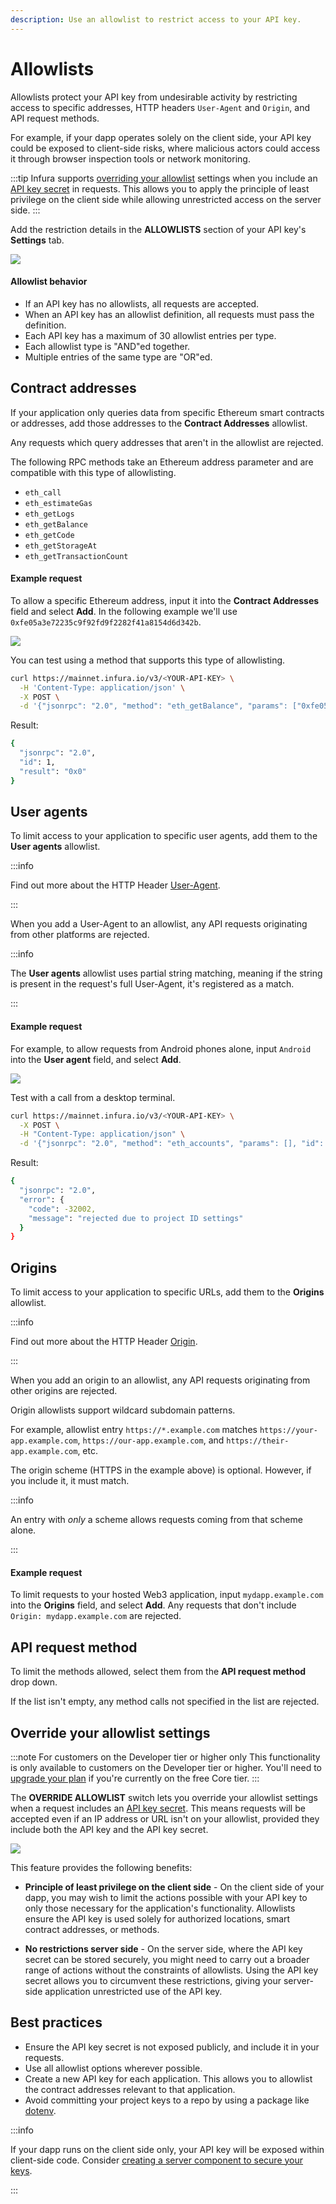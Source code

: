 ```yaml
---
description: Use an allowlist to restrict access to your API key.
---
```


# Allowlists

Allowlists protect your API key from undesirable activity by restricting access to specific
addresses, HTTP headers `User-Agent` and `Origin`, and API request methods.

For example, if your dapp operates solely on the client side, your API key could be exposed to client-side
risks, where malicious actors could access it through browser inspection tools or network monitoring.

:::tip
Infura supports [overriding your allowlist](#override-your-allowlist-settings) settings
when you include an [API key secret](api-key-secret.md) in requests. This allows you to apply the principle of
least privilege on the client side while allowing unrestricted access on the server side.
:::

Add the restriction details in the **ALLOWLISTS** section of your API key's **Settings** tab.

<div class="left-align-container">
  <div class="img-medium">
    <img
      src={require("../../../images/allowlist.png").default}
    />
  </div>
</div>

#### Allowlist behavior

- If an API key has no allowlists, all requests are accepted.
- When an API key has an allowlist definition, all requests must pass the definition.
- Each API key has a maximum of 30 allowlist entries per type.
- Each allowlist type is "AND"ed together.
- Multiple entries of the same type are "OR"ed.

## Contract addresses

If your application only queries data from specific Ethereum smart contracts or addresses, add those
addresses to the **Contract Addresses** allowlist.

Any requests which query addresses that aren't in the allowlist are rejected.

The following RPC methods take an Ethereum address parameter and are compatible with this type of allowlisting.

- `eth_call`
- `eth_estimateGas`
- `eth_getLogs`
- `eth_getBalance`
- `eth_getCode`
- `eth_getStorageAt`
- `eth_getTransactionCount`

#### Example request

To allow a specific Ethereum address, input it into the **Contract Addresses** field and select **Add**.
In the following example we'll use `0xfe05a3e72235c9f92fd9f2282f41a8154d6d342b`.

<div class="left-align-container">
  <div class="img-medium">
    <img
      src={require("../../../images/address-allowlist.png").default}
    />
  </div>
</div>

You can test using a method that supports this type of allowlisting.

```bash
curl https://mainnet.infura.io/v3/<YOUR-API-KEY> \
  -H 'Content-Type: application/json' \
  -X POST \
  -d '{"jsonrpc": "2.0", "method": "eth_getBalance", "params": ["0xfe05a3e72235c9f92fd9f2282f41a8154d6d342b", "latest"], "id": 1}'
```

Result:

```bash
{
  "jsonrpc": "2.0",
  "id": 1,
  "result": "0x0"
}
```

## User agents

To limit access to your application to specific user agents, add them to the **User agents** allowlist.

:::info

Find out more about the HTTP Header [User-Agent](https://developer.mozilla.org/en-US/docs/Web/HTTP/Headers/User-Agent).

:::

When you add a User-Agent to an allowlist, any API requests originating from other platforms are rejected.

:::info

The **User agents** allowlist uses partial string matching, meaning if the string is present in the
request's full User-Agent, it's registered as a match.

:::

#### Example request

For example, to allow requests from Android phones alone, input `Android` into
the **User agent** field, and select **Add**.

<div class="left-align-container">
  <div class="img-medium">
    <img
      src={require("../../../images/user-agents.png").default}
    />
  </div>
</div>

Test with a call from a desktop terminal.

```bash
curl https://mainnet.infura.io/v3/<YOUR-API-KEY> \
  -X POST \
  -H "Content-Type: application/json" \
  -d '{"jsonrpc": "2.0", "method": "eth_accounts", "params": [], "id": 1}'
```

Result:

```bash
{
  "jsonrpc": "2.0",
  "error": {
    "code": -32002,
    "message": "rejected due to project ID settings"
  }
}
```

## Origins

To limit access to your application to specific URLs, add them to the **Origins** allowlist.

:::info

Find out more about the HTTP Header [Origin](https://developer.mozilla.org/en-US/docs/Web/HTTP/Headers/Origin).

:::

When you add an origin to an allowlist, any API requests originating from other origins are rejected.

Origin allowlists support wildcard subdomain patterns.

For example, allowlist entry `https://*.example.com` matches `https://your-app.example.com`,
`https://our-app.example.com`, and `https://their-app.example.com`, etc.

The origin scheme (HTTPS in the example above) is optional. However, if you include it, it must match.

:::info

An entry with _only_ a scheme allows requests coming from that scheme alone.

:::

#### Example request

To limit requests to your hosted Web3 application, input `mydapp.example.com` into the **Origins**
field, and select **Add**. Any requests that don't include `Origin: mydapp.example.com` are rejected.

## API request method

To limit the methods allowed, select them from the **API request method** drop down.

If the list isn't empty, any method calls not specified in the list are rejected.

## Override your allowlist settings

:::note For customers on the Developer tier or higher only
This functionality is only available to customers on the Developer tier or higher. You'll need to
[upgrade your plan](../upgrade-your-plan.md) if you're currently on the free Core tier.
:::

The **OVERRIDE ALLOWLIST** switch lets you override your allowlist settings when a request includes an
[API key secret](api-key-secret.md). This means requests will be accepted even if an IP address or
URL isn't on your allowlist, provided they include both the API key and the API key secret.

<div class="left-align-container">
  <div class="img-medium">
    <img
      src={require("../../../images/allowlist-toggle.png").default}
    />
  </div>
</div>

This feature provides the following benefits:

- **Principle of least privilege on the client side** - On the client side of your dapp, you may wish
  to limit the actions possible with your API key to only those necessary for the application's
  functionality. Allowlists ensure the API key is used solely for authorized locations, smart contract
  addresses, or methods.

- **No restrictions server side** - On the server side, where the API key secret can be stored
  securely, you might need to carry out a broader range of actions without the constraints of
  allowlists. Using the API key secret allows you to circumvent these restrictions, giving your
  server-side application unrestricted use of the API key.

## Best practices

- Ensure the API key secret is not exposed publicly, and include it in your requests.
- Use all allowlist options wherever possible.
- Create a new API key for each application. This allows you to allowlist the contract addresses relevant to that application.
- Avoid committing your project keys to a repo by using a package like [dotenv](https://www.npmjs.com/package/dotenv).

:::info

If your dapp runs on the client side only, your API key will be exposed within client-side code. Consider
[creating a server component to secure your keys](https://thegraph.com/docs/en/cookbook/how-to-secure-api-keys-using-nextjs-server-components/).

:::
